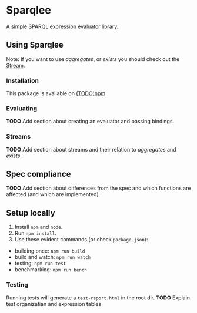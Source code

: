 # Sparqlee

A simple SPARQL expression evaluator library.

## Using Sparqlee

Note: If you want to use *aggregates*, or *exists* you should check out the [Stream](#streams).

### Installation

This package is available on [(TODO)npm]('blurb').

### Evaluating

**TODO** Add section about creating an evaluator and passing bindings.

### Streams

**TODO** Add section about streams and their relation to _aggregates_ and _exists_.

## Spec compliance

**TODO** Add section about differences from the spec and which functions are affected (and which are implemented).

## Setup locally

1. Install `npm` and `node`.
2. Run `npm install`.
3. Use these evident commands (or check `package.json`):
* building once: `npm run build`
* build and watch: `npm run watch`
* testing: `npm run test`
* benchmarking: `npm run bench`

### Testing

Running tests will generate a `test-report.html` in the root dir.
**TODO** Explain test organizatian and expression tables